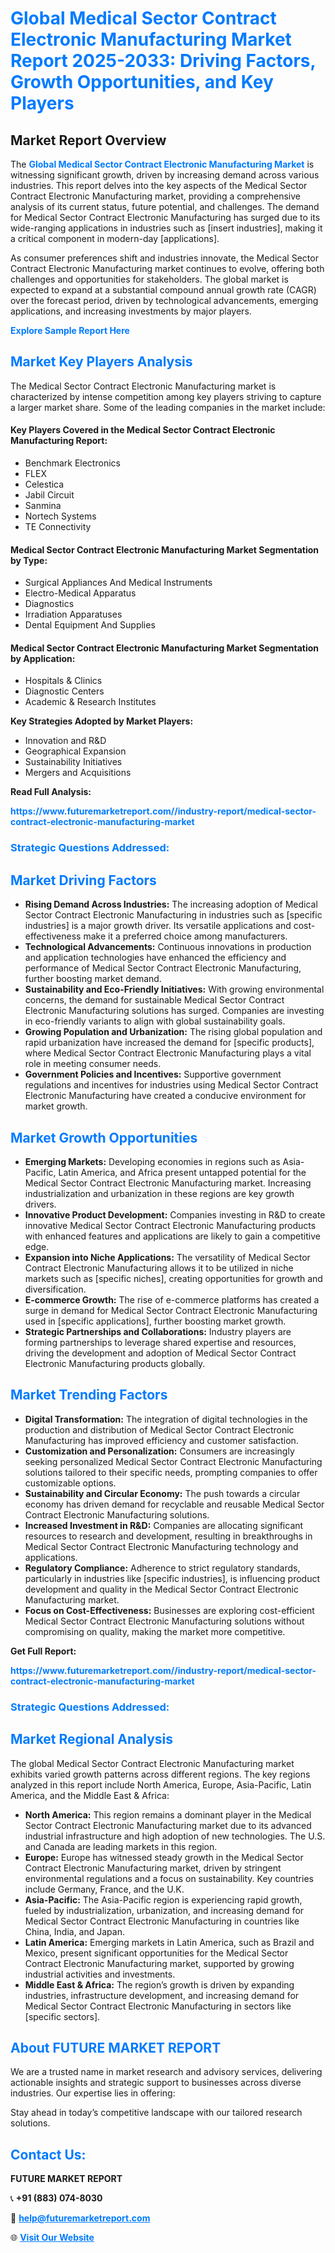 <h1 style="color: #007BFF;">Global Medical Sector Contract Electronic Manufacturing Market Report 2025-2033: Driving Factors, Growth Opportunities, and Key Players</h1>

<section id="overview">
<h2>Market Report Overview</h2>
<p>The <a href="https://www.futuremarketreport.com//industry-report/medical-sector-contract-electronic-manufacturing-market" style="color: #007BFF; text-decoration: none;"><strong>Global Medical Sector Contract Electronic Manufacturing Market</strong></a> is witnessing significant growth, driven by increasing demand across various industries. This report delves into the key aspects of the Medical Sector Contract Electronic Manufacturing market, providing a comprehensive analysis of its current status, future potential, and challenges. The demand for Medical Sector Contract Electronic Manufacturing has surged due to its wide-ranging applications in industries such as [insert industries], making it a critical component in modern-day [applications].</p>
<p>As consumer preferences shift and industries innovate, the Medical Sector Contract Electronic Manufacturing market continues to evolve, offering both challenges and opportunities for stakeholders. The global market is expected to expand at a substantial compound annual growth rate (CAGR) over the forecast period, driven by technological advancements, emerging applications, and increasing investments by major players.</p>
</section>

<section id="overview">
<p><a href="https://www.futuremarketreport.com//request-sample/reportId=63634" style="color: #007BFF; text-decoration: none;"><strong>Explore Sample Report Here</strong></a></p>
</section>

<section id="key-players">
<h2 style="color: #007BFF;">Market Key Players Analysis</h2>
<p>The Medical Sector Contract Electronic Manufacturing market is characterized by intense competition among key players striving to capture a larger market share. Some of the leading companies in the market include:</p>
<h4>Key Players Covered in the Medical Sector Contract Electronic Manufacturing Report:</h4>
<ul><li>Benchmark Electronics</li><li>FLEX</li><li>Celestica</li><li>Jabil Circuit</li><li>Sanmina</li><li>Nortech Systems</li><li>TE Connectivity</li></ul>
<h4>Medical Sector Contract Electronic Manufacturing Market Segmentation by Type:</h4>
<ul><li>Surgical Appliances And Medical Instruments</li><li>Electro-Medical Apparatus</li><li>Diagnostics</li><li>Irradiation Apparatuses</li><li>Dental Equipment And Supplies</li></ul>

<h4>Medical Sector Contract Electronic Manufacturing Market Segmentation by Application:</h4>
<ul><li>Hospitals &amp; Clinics</li><li>Diagnostic Centers</li><li>Academic &amp; Research Institutes</li></ul>
<p><strong>Key Strategies Adopted by Market Players:</strong></p>
<ul>
<li>Innovation and R&D</li>
<li>Geographical Expansion</li>
<li>Sustainability Initiatives</li>
<li>Mergers and Acquisitions</li>
</ul>
</section>

<section>
<p><strong>Read Full Analysis: </strong></p><a href="https://www.futuremarketreport.com//industry-report/medical-sector-contract-electronic-manufacturing-market" style="color: #007BFF; text-decoration: none;"><strong>https://www.futuremarketreport.com//industry-report/medical-sector-contract-electronic-manufacturing-market</strong></a>
<h3 style="color: #007BFF;">Strategic Questions Addressed:</h3>
</section>

<section id="driving-factors">
<h2 style="color: #007BFF;">Market Driving Factors</h2>
<ul>
<li><strong>Rising Demand Across Industries:</strong> The increasing adoption of Medical Sector Contract Electronic Manufacturing in industries such as [specific industries] is a major growth driver. Its versatile applications and cost-effectiveness make it a preferred choice among manufacturers.</li>
<li><strong>Technological Advancements:</strong> Continuous innovations in production and application technologies have enhanced the efficiency and performance of Medical Sector Contract Electronic Manufacturing, further boosting market demand.</li>
<li><strong>Sustainability and Eco-Friendly Initiatives:</strong> With growing environmental concerns, the demand for sustainable Medical Sector Contract Electronic Manufacturing solutions has surged. Companies are investing in eco-friendly variants to align with global sustainability goals.</li>
<li><strong>Growing Population and Urbanization:</strong> The rising global population and rapid urbanization have increased the demand for [specific products], where Medical Sector Contract Electronic Manufacturing plays a vital role in meeting consumer needs.</li>
<li><strong>Government Policies and Incentives:</strong> Supportive government regulations and incentives for industries using Medical Sector Contract Electronic Manufacturing have created a conducive environment for market growth.</li>
</ul>
</section>

<section id="growth-opportunities">
<h2 style="color: #007BFF;">Market Growth Opportunities</h2>
<ul>
<li><strong>Emerging Markets:</strong> Developing economies in regions such as Asia-Pacific, Latin America, and Africa present untapped potential for the Medical Sector Contract Electronic Manufacturing market. Increasing industrialization and urbanization in these regions are key growth drivers.</li>
<li><strong>Innovative Product Development:</strong> Companies investing in R&D to create innovative Medical Sector Contract Electronic Manufacturing products with enhanced features and applications are likely to gain a competitive edge.</li>
<li><strong>Expansion into Niche Applications:</strong> The versatility of Medical Sector Contract Electronic Manufacturing allows it to be utilized in niche markets such as [specific niches], creating opportunities for growth and diversification.</li>
<li><strong>E-commerce Growth:</strong> The rise of e-commerce platforms has created a surge in demand for Medical Sector Contract Electronic Manufacturing used in [specific applications], further boosting market growth.</li>
<li><strong>Strategic Partnerships and Collaborations:</strong> Industry players are forming partnerships to leverage shared expertise and resources, driving the development and adoption of Medical Sector Contract Electronic Manufacturing products globally.</li>
</ul>
</section>

<section id="trending-factors">
<h2 style="color: #007BFF;">Market Trending Factors</h2>
<ul>
<li><strong>Digital Transformation:</strong> The integration of digital technologies in the production and distribution of Medical Sector Contract Electronic Manufacturing has improved efficiency and customer satisfaction.</li>
<li><strong>Customization and Personalization:</strong> Consumers are increasingly seeking personalized Medical Sector Contract Electronic Manufacturing solutions tailored to their specific needs, prompting companies to offer customizable options.</li>
<li><strong>Sustainability and Circular Economy:</strong> The push towards a circular economy has driven demand for recyclable and reusable Medical Sector Contract Electronic Manufacturing solutions.</li>
<li><strong>Increased Investment in R&D:</strong> Companies are allocating significant resources to research and development, resulting in breakthroughs in Medical Sector Contract Electronic Manufacturing technology and applications.</li>
<li><strong>Regulatory Compliance:</strong> Adherence to strict regulatory standards, particularly in industries like [specific industries], is influencing product development and quality in the Medical Sector Contract Electronic Manufacturing market.</li>
<li><strong>Focus on Cost-Effectiveness:</strong> Businesses are exploring cost-efficient Medical Sector Contract Electronic Manufacturing solutions without compromising on quality, making the market more competitive.</li>
</ul>
</section>

<section>
<p><strong>Get Full Report: </strong></p><a href="https://www.futuremarketreport.com//industry-report/medical-sector-contract-electronic-manufacturing-market" style="color: #007BFF; text-decoration: none;"><strong>https://www.futuremarketreport.com//industry-report/medical-sector-contract-electronic-manufacturing-market</strong></a>
<h3 style="color: #007BFF;">Strategic Questions Addressed:</h3>
</section>


<section id="regional-analysis">
<h2 style="color: #007BFF;">Market Regional Analysis</h2>
<p>The global Medical Sector Contract Electronic Manufacturing market exhibits varied growth patterns across different regions. The key regions analyzed in this report include North America, Europe, Asia-Pacific, Latin America, and the Middle East & Africa:</p>
<ul>
<li><strong>North America:</strong> This region remains a dominant player in the Medical Sector Contract Electronic Manufacturing market due to its advanced industrial infrastructure and high adoption of new technologies. The U.S. and Canada are leading markets in this region.</li>
<li><strong>Europe:</strong> Europe has witnessed steady growth in the Medical Sector Contract Electronic Manufacturing market, driven by stringent environmental regulations and a focus on sustainability. Key countries include Germany, France, and the U.K.</li>
<li><strong>Asia-Pacific:</strong> The Asia-Pacific region is experiencing rapid growth, fueled by industrialization, urbanization, and increasing demand for Medical Sector Contract Electronic Manufacturing in countries like China, India, and Japan.</li>
<li><strong>Latin America:</strong> Emerging markets in Latin America, such as Brazil and Mexico, present significant opportunities for the Medical Sector Contract Electronic Manufacturing market, supported by growing industrial activities and investments.</li>
<li><strong>Middle East & Africa:</strong> The region’s growth is driven by expanding industries, infrastructure development, and increasing demand for Medical Sector Contract Electronic Manufacturing in sectors like [specific sectors].</li>
</ul>
</section>

<footer>
<h2 style="color: #007BFF;">About FUTURE MARKET REPORT</h2>
<p>We are a trusted name in market research and advisory services, delivering actionable insights and strategic support to businesses across diverse industries. Our expertise lies in offering:</p>

<p>Stay ahead in today’s competitive landscape with our tailored research solutions.</p>

<h2 style="color: #007BFF;">Contact Us:</h2>
<p><strong>FUTURE MARKET REPORT</strong></p>
<p>📞 <strong>+91 (883) 074-8030</strong></p>
<p>📧 <strong><a href="mailto:help@futuremarketreport.com" style="color: #007BFF;">help@futuremarketreport.com</a></strong></p>
<p>🌐 <strong><a href="https://www.futuremarketreport.com/" style="color: #007BFF;">Visit Our Website</a></strong></p>
</footer>